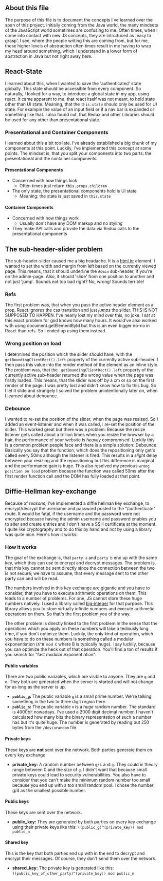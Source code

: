 ## About this file
The purpose of this file is to document the concepts I've learned over the span of this project.
Initially coming from the Java world, the many mindsets of the JavaScript world sometimes are
confusing to me. Often times, when I come into contact with new JS concepts, they are introduced as
'easy to grasp'. I see, where the people writing this are coming from, but for me, these higher
levels of abstraction often times result in me having to wrap my head around something, which I
understand in a lower form of abstraction in Java but not right away here.

## React-State
I learned about this, when I wanted to save the 'authenticated' state globally. This state should be
accessible from every component. So naturally, I looked for a way, to introduce a global state in
my app, using react. It came apparent to me, that react itself was not meant, to hold state other than
UI state. Meaning, that the `this.state` should only be used for UI state. For example the value of
an input field or if a nav bar is expanded or something like that. I also found out, that Redux and
other Libraries should be used for any other than presentational state.

### Presentational and Container Components
I learned about this a bit too late. I've already established a big chunk of my components at this
point. Luckily, I've implemented this concept at some points. The mindset is, that you split your
components into two parts: the presentational and the container components.

#### Presentational Components
- Concerned with how things look
  - Often times just return `this.props.children`
- The only state, the presentational components hold is UI state
  - Meaning: the state is just saved in `this.state`

#### Container Components
- Concerned with how things work
  - Usually don't have any DOM markup and no styling
- They make API calls and provide the data via Redux calls to the presentational components

## The sub-header-slider problem
The sub-header-slider caused me a big headache. It is a
[html hr](https://developer.mozilla.org/de/docs/Web/HTML/Element/hr) element. I wanted to set the
width and margin from left based on the currently viewed page. This means, that it should underline
the `Admin` sub-header, if you're on the admin-page. Also, it should 'slide' from one position to
another and not just 'jump'. Sounds not too bad right? No, wrong! Sounds terrible!

### Refs
The first problem was, that when you pass the active header element as a prop, React ignores the css
transition and just _jumps_ the slider. THIS IS NOT SUPPOSED TO HAPPEN. I've nearly lost my mind
over this, no joke. I sat at this exact problem for god knows how many hours. It would've also
worked with using document.getElementById but this is an even bigger no-no in React than refs. So I
ended up using them instead.

### Wrong position on load
I determined the position which the slider should have, with the `getBoundingClientRect().left`
property of the currently active sub-header. I then pass this value into the render method of the
element as an inline style. The problem was, that the `.getBoundingClientRect().left` property of
the currently active sub-header returned the wrong value when the page was firstly loaded. This
means, that the slider was off by a cm or so on the first render of the page. I was pretty lost and
didn't know how to fix this bug. So I let it slide and strangely I solved the problem unintentionally
later on, when I learned about debounce.

### Debounce
I wanted to re-set the position of the slider, when the page was resized. So I added an
event-listener and when it was called, I re-set the position of the slider. This worked great but
there was a problem: Because the resize listener gets called about a trillion times when you resize
the browser by a hair, the performance of your website is _heavily_ compromised. Luckily this is a
common problem people face and there is a simple solution: Debounce. Basically you say that the
function, which does the repositioning only get's called every 50ms although the listener is fired.
This results in a _slight_ delay between your resizing and the repositioning but this difference is
marginal and the performance gain is huge. This also resolved my previous `wrong position on load`
problem because the function was called 50ms after the first render function call and the DOM has
fully loaded at that point.

## Diffie-Hellman key-exchange
Because of _reasons_, I've implemented a diffie hellman key exchange, to encrypt/decrypt the
username and password posted to the "/authenticate" route. It would be fatal, if the username and the
password were not encrypted because having the admin username and password enables you to alter and
create entries and I don't have a SSH certificate at the moment. I quite like cryptography and to do
this by hand and not by using a library was quite nice. Here's how it works:

### How it works
The goal of the exchange is, that `party a` and `party b` end up with the same key, which they can
use to encrypt and decrypt messages. The problem is, that this key cannot be sent directly since
the connection between the two is not secure; we have to assume, that every message sent to the other
party can and will be read.

The numbers involved in this key exchange are gigantic and you have to consider, that you have to
execute arithmetic operations on them. This leads to a number of problems. For one, JS cannot store
these huge numbers natively. I used a library called
[big-integer](https://www.npmjs.com/package/big-integer) for that purpose. This library allows you
to store virtually infinite numbers and execute arithmetic operations on them. So that's the first
problem you of the way.

The other problem is directly linked to the first problem in the sense that the operations which you
apply on these numbers will take a tediously long time, if you don't optimize them. Luckily, the only
kind of operation, which you have to do on these numbers is something called a modular
exponentiation (`A^B mod C` where B is typically huge). I say luckily, because you can optimize the
heck out of that operation. You'll find a ton of results if you search for "fast modular
exponentiation".

#### Public variables
There are two public variables, which are visible to anyone. They are `g` and `n`. They both are
generated when the server is started and will not change for as long as the server is up.
- __`public_g`:__ The public variable `g` is a small prime number. We're talking something in the
two to three digit region here.
- __`public_n`:__ The public variable `n` is a _huge_ random number. The standard is 4000bit
nowadays. I've used a 2000 digit decimal number. I haven't calculated how many bits the binary
representation of such a number has but it's quite huge. The number is generated by reading out 250
bytes from the `/dev/urandom` file

#### Private keys
These keys are __not__ sent over the network. Both parties generate them on every key exchange
- __private_key:__ A random number between `g/4` and `g`. They could in theory range between 0 and
  the size of `g`. I didn't want that because small private keys could lead to security
  vulnerabilities. You also have to consider that you can't make the minimum random number too small
  because you end up with a too small random pool. I chose the number g/4 as the smallest possible
  number.

#### Public keys
These keys are sent over the network.
- __public_key:__ They are generated by both parties on every key exchange using their private keys
  like this: `((public_g)^(private_key)) mod public_n`

#### Shared key
This is the key that both parties end up with in the end to decrypt and encrypt their messages. Of
course, they don't send them over the network.
- __shared_key:__ The private key is generated like this:
`((public_key_of_other_party)^(private_key)) mod public_n`
